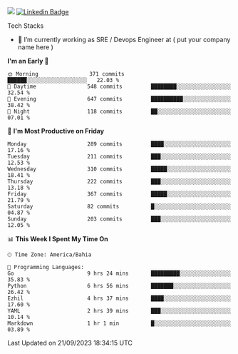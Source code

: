 ![](https://komarev.com/ghpvc/?username=miltlima&color=blue) [![Linkedin Badge](https://img.shields.io/badge/-LinkedIn-blue?style=flat-square&logo=Linkedin&logoColor=white&link=https://www.linkedin.com/in/miltonlimaj/)](https://www.linkedin.com/in/miltonlimaj/) 


Tech Stacks
                 

- 🔭 I’m currently working as SRE / Devops Engineer at ( put your company name here )


<!--START_SECTION:waka-->
**I'm an Early 🐤** 

```text
🌞 Morning                371 commits         ██████░░░░░░░░░░░░░░░░░░░   22.03 % 
🌆 Daytime                548 commits         ████████░░░░░░░░░░░░░░░░░   32.54 % 
🌃 Evening                647 commits         ██████████░░░░░░░░░░░░░░░   38.42 % 
🌙 Night                  118 commits         ██░░░░░░░░░░░░░░░░░░░░░░░   07.01 % 
```
📅 **I'm Most Productive on Friday** 

```text
Monday                   289 commits         ████░░░░░░░░░░░░░░░░░░░░░   17.16 % 
Tuesday                  211 commits         ███░░░░░░░░░░░░░░░░░░░░░░   12.53 % 
Wednesday                310 commits         █████░░░░░░░░░░░░░░░░░░░░   18.41 % 
Thursday                 222 commits         ███░░░░░░░░░░░░░░░░░░░░░░   13.18 % 
Friday                   367 commits         █████░░░░░░░░░░░░░░░░░░░░   21.79 % 
Saturday                 82 commits          █░░░░░░░░░░░░░░░░░░░░░░░░   04.87 % 
Sunday                   203 commits         ███░░░░░░░░░░░░░░░░░░░░░░   12.05 % 
```


📊 **This Week I Spent My Time On** 

```text
🕑︎ Time Zone: America/Bahia

💬 Programming Languages: 
Go                       9 hrs 24 mins       █████████░░░░░░░░░░░░░░░░   35.83 % 
Python                   6 hrs 56 mins       ███████░░░░░░░░░░░░░░░░░░   26.42 % 
Ezhil                    4 hrs 37 mins       ████░░░░░░░░░░░░░░░░░░░░░   17.60 % 
YAML                     2 hrs 39 mins       ███░░░░░░░░░░░░░░░░░░░░░░   10.14 % 
Markdown                 1 hr 1 min          █░░░░░░░░░░░░░░░░░░░░░░░░   03.89 % 
```


 Last Updated on 21/09/2023 18:34:15 UTC
<!--END_SECTION:waka-->
